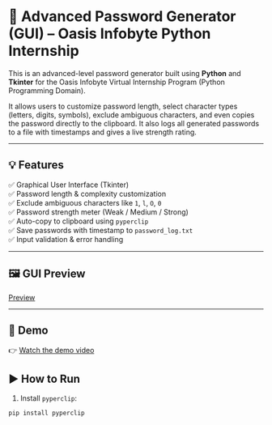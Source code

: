 # 🔐 Advanced Password Generator (GUI) – Oasis Infobyte Python Internship

This is an advanced-level password generator built using **Python** and **Tkinter** for the Oasis Infobyte Virtual Internship Program (Python Programming Domain).

It allows users to customize password length, select character types (letters, digits, symbols), exclude ambiguous characters, and even copies the password directly to the clipboard. It also logs all generated passwords to a file with timestamps and gives a live strength rating.

---

## 💡 Features

✅ Graphical User Interface (Tkinter)  
✅ Password length & complexity customization  
✅ Exclude ambiguous characters like `1`, `l`, `O`, `0`  
✅ Password strength meter (Weak / Medium / Strong)  
✅ Auto-copy to clipboard using `pyperclip`  
✅ Save passwords with timestamp to `password_log.txt`  
✅ Input validation & error handling

---

## 🖼️ GUI Preview

[Preview](https://drive.google.com/file/d/1GF7gJbtzmVhoo7U1h355yoTiYWR8uduW/view?usp=drive_link)

---

## 🎥 Demo  
👉 [Watch the demo video](https://www.loom.com/share/b8e1ad68b5604c98bdfd11774a9a2508?sid=e47c887c-f4ec-43c4-823a-f5f6027ab516)


## ▶️ How to Run

1. Install `pyperclip`:
```bash
pip install pyperclip
